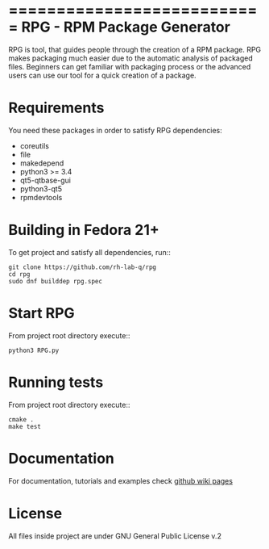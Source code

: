 ===========================
RPG - RPM Package Generator
===========================

RPG is tool, that guides people through the creation of a RPM package.
RPG makes packaging much easier due to the automatic analysis of packaged files.
Beginners can get familiar with packaging process or the advanced users can use our tool for a quick creation of a package.


Requirements
============

You need these packages in order to satisfy RPG dependencies:
* coreutils
* file
* makedepend
* python3 >= 3.4
* qt5-qtbase-gui
* python3-qt5
* rpmdevtools

Building in Fedora 21+
======================

To get project and satisfy all dependencies, run::

    git clone https://github.com/rh-lab-q/rpg
    cd rpg
    sudo dnf builddep rpg.spec

Start RPG
=========

From project root directory execute::

    python3 RPG.py


Running tests
=============

From project root directory execute::

    cmake .
    make test


Documentation
=============

For documentation, tutorials and examples check [github wiki pages](https://github.com/rh-lab-q/rpg/wiki/)


License
=======

All files inside project are under GNU General Public License v.2
